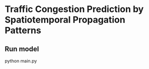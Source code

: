 # Traffic Congestion Prediction by Spatiotemporal Propagation Patterns


## Run model
python main.py
